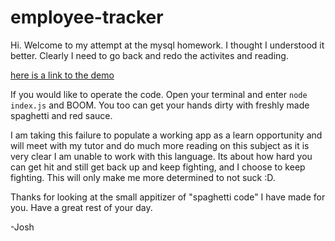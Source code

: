 # employee-tracker

Hi. Welcome to my attempt at the mysql homework. I thought I understood it better. Clearly I need to go back and redo the activites and reading. 

[here is a link to the demo](https://drive.google.com/file/d/1VX4H9mNvfezeiBrLNTFSxrq3--Cz9W1W/view)

If you would like to operate the code. Open your terminal and enter `node index.js` and BOOM. You too can get your hands dirty with freshly made spaghetti and red sauce. 

I am taking this failure to populate a working app as a learn opportunity and will meet with my tutor and do much more reading on this subject as it is very clear I am unable to work with this language. Its about how hard you can get hit and still get back up and keep fighting, and I choose to keep fighting. This will only make me more determined to not suck :D.

Thanks for looking at the small appitizer of "spaghetti code" I have made for you. Have a great rest of your day. 

-Josh